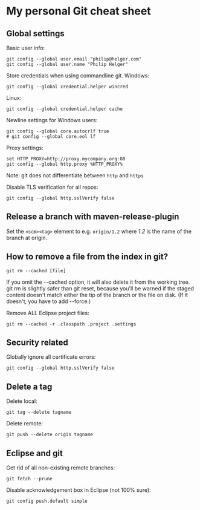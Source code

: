# My personal Git cheat sheet

## Global settings

Basic user info:
```
git config --global user.email "philip@helger.com"
git config --global user.name "Philip Helger"
```

Store credentials when using commandline git.
Windows:
```
git config --global credential.helper wincred
```

Linux:
```
git config --global credential.helper cache
```

Newline settings for Windows users:
```
git config --global core.autocrlf true
# git config --global core.eol lf
```

Proxy settings:
```
set HTTP_PROXY=http://proxy.mycompany.org:80
git config --global http.proxy %HTTP_PROXY%
```

Note: git does not differentiate between `http` and `https`

Disable TLS verification for all repos:
```
git config --global http.sslVerify false
```

## Release a branch with maven-release-plugin

Set the `<scm><tag>` element to e.g. `origin/1.2` where *1.2* is the name of the branch at origin.

## How to remove a file from the index in git?

```
git rm --cached [file]
```

If you omit the --cached option, it will also delete it from the working tree. git rm is slightly safer than git reset, because you'll be warned if the staged content doesn't match either the tip of the branch or the file on disk. (If it doesn't, you have to add --force.)

Remove ALL Eclipse project files:

```
git rm --cached -r .classpath .project .settings
```

## Security related

Globally ignore all certificate errors:

```
git config --global http.sslVerify false
```

## Delete a tag

Delete local:

```
git tag --delete tagname
```

Delete remote:

```
git push --delete origin tagname
```

## Eclipse and git

Get rid of all non-existing remote branches:

```
git fetch --prune
```

Disable acknowledgement box in Eclipse (not 100% sure):

```
git config push.default simple
```

